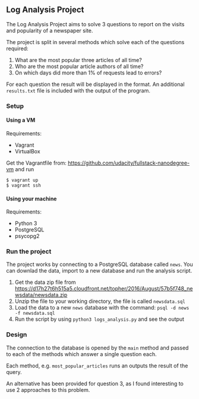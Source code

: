
## Log Analysis Project

The Log Analysis Project aims to solve 3 questions to report on the visits and popularity of a newspaper site.

The project is split in several methods which solve each of the questions required:

1. What are the most popular three articles of all time?
1. Who are the most popular article authors of all time?
1. On which days did more than 1% of requests lead to errors? 

For each question the result will be displayed in the format. An additional `results.txt` file is included with the output of the program.

### Setup

#### Using a VM

Requirements:

* Vagrant
* VirtualBox

Get the Vagrantfile from: https://github.com/udacity/fullstack-nanodegree-vm and run
```
$ vagrant up
$ vagrant ssh
```

#### Using your machine

Requirements:

* Python 3
* PostgreSQL
* psycopg2

### Run the project

The project works by connecting to a PostgreSQL database called `news`. You can downlad the data, import to a new database and run the analysis script.

1. Get the data zip file from https://d17h27t6h515a5.cloudfront.net/topher/2016/August/57b5f748_newsdata/newsdata.zip
2. Unzip the file to your working directory, the file is called `newsdata.sql`
3. Load the data to a new `news` database with the command: `psql -d news -f newsdata.sql`
4. Run the script by using `python3 logs_analysis.py` and see the output

### Design

The connection to the database is opened by the `main` method and passed to each of the methods which answer a single question each.

Each method, e.g. `most_popular_articles` runs an outputs the result of the query.

An alternative has been provided for question 3, as I found interesting to use 2 approaches to this problem.